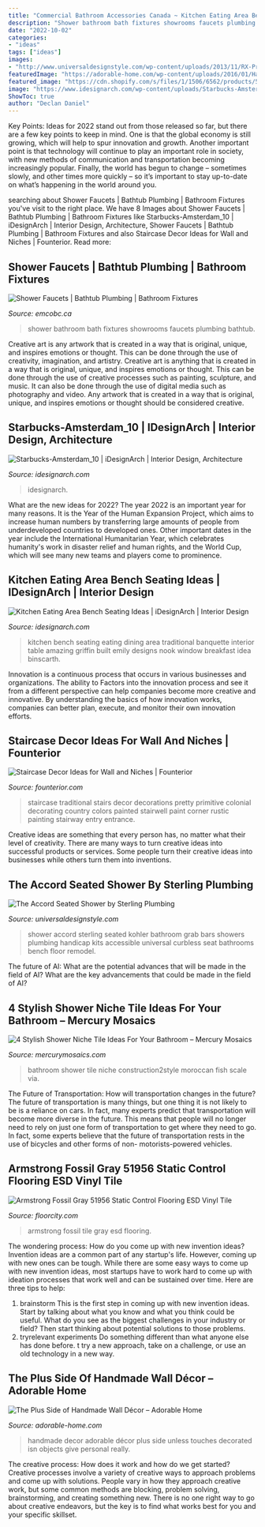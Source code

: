 ```yaml
---
title: "Commercial Bathroom Accessories Canada ~ Kitchen Eating Area Bench Seating Ideas"
description: "Shower bathroom bath fixtures showrooms faucets plumbing bathtub"
date: "2022-10-02"
categories:
- "ideas"
tags: ["ideas"]
images:
- "http://www.universaldesignstyle.com/wp-content/uploads/2013/11/RX-Press-Kits-P1_Kohler-Accord-seated-shower-2_s3x4_lg.jpg"
featuredImage: "https://adorable-home.com/wp-content/uploads/2016/01/Handmade-Wall-Decor-10.jpg"
featured_image: "https://cdn.shopify.com/s/files/1/1506/6562/products/51956_1772a9ed-a2cd-493d-8cca-b1488962ec57_grande.jpg?v=1555534753"
image: "https://www.idesignarch.com/wp-content/uploads/Starbucks-Amsterdam_10.jpg"
ShowToc: true
author: "Declan Daniel"
---
```



Key Points:
Ideas for 2022 stand out from those released so far, but there are a few key points to keep in mind. One is that the global economy is still growing, which will help to spur innovation and growth. Another important point is that technology will continue to play an important role in society, with new methods of communication and transportation becoming increasingly popular. Finally, the world has begun to change – sometimes slowly, and other times more quickly – so it’s important to stay up-to-date on what’s happening in the world around you.

	

		
searching about Shower Faucets | Bathtub Plumbing | Bathroom Fixtures you've visit to the right place. We have 8 Images about Shower Faucets | Bathtub Plumbing | Bathroom Fixtures like Starbucks-Amsterdam_10 | iDesignArch | Interior Design, Architecture, Shower Faucets | Bathtub Plumbing | Bathroom Fixtures and also Staircase Decor Ideas for Wall and Niches | Founterior. Read more:
		
    
## Shower Faucets | Bathtub Plumbing | Bathroom Fixtures

<img loading=lazy src="https://www.emcobc.ca/showrooms/images/shower-bath/shower-bath_09.jpg" onerror="this.onerror=null;this.src='https://tse4.mm.bing.net/th?id=OIP.u0Tfft-nGDn9BsTzIqY2tQHaFj&amp;pid=15.1';" alt="Shower Faucets | Bathtub Plumbing | Bathroom Fixtures">

_Source: emcobc.ca_

>shower bathroom bath fixtures showrooms faucets plumbing bathtub. 

	

Creative art is any artwork that is created in a way that is original, unique, and inspires emotions or thought. This can be done through the use of creativity, imagination, and artistry.
Creative art is anything that is created in a way that is original, unique, and inspires emotions or thought. This can be done through the use of creative processes such as painting, sculpture, and music. It can also be done through the use of digital media such as photography and video. Any artwork that is created in a way that is original, unique, and inspires emotions or thought should be considered creative.

    
## Starbucks-Amsterdam_10 | IDesignArch | Interior Design, Architecture

<img loading=lazy src="https://www.idesignarch.com/wp-content/uploads/Starbucks-Amsterdam_10.jpg" onerror="this.onerror=null;this.src='https://tse4.mm.bing.net/th?id=OIP.GTsGHLLx6NzvUAHvJ66X8gHaIq&amp;pid=15.1';" alt="Starbucks-Amsterdam_10 | iDesignArch | Interior Design, Architecture">

_Source: idesignarch.com_

>idesignarch. 

	

What are the new ideas for 2022?
The year 2022 is an important year for many reasons. It is the Year of the Human Expansion Project, which aims to increase human numbers by transferring large amounts of people from underdeveloped countries to developed ones. Other important dates in the year include the International Humanitarian Year, which celebrates humanity's work in disaster relief and human rights, and the World Cup, which will see many new teams and players come to prominence.

    
## Kitchen Eating Area Bench Seating Ideas | IDesignArch | Interior Design

<img loading=lazy src="https://www.idesignarch.com/wp-content/uploads/Kitchen-Bench-Seating-Ideas_8.jpg" onerror="this.onerror=null;this.src='https://tse3.mm.bing.net/th?id=OIP.Ti7eAF9qtKxf-H3s9y6HzAHaJ4&amp;pid=15.1';" alt="Kitchen Eating Area Bench Seating Ideas | iDesignArch | Interior Design">

_Source: idesignarch.com_

>kitchen bench seating eating dining area traditional banquette interior table amazing griffin built emily designs nook window breakfast idea binscarth. 

	

Innovation is a continuous process that occurs in various businesses and organizations. The ability to Factors into the innovation process and see it from a different perspective can help companies become more creative and innovative. By understanding the basics of how innovation works, companies can better plan, execute, and monitor their own innovation efforts.

    
## Staircase Decor Ideas For Wall And Niches | Founterior

<img loading=lazy src="http://founterior.com/wp-content/uploads/2014/09/Old-traditional-staircase-with-pretty-decorations-beneath-it.jpg" onerror="this.onerror=null;this.src='https://tse3.mm.bing.net/th?id=OIP._WutvCIL59tf2L6WE5ADcAHaKC&amp;pid=15.1';" alt="Staircase Decor Ideas for Wall and Niches | Founterior">

_Source: founterior.com_

>staircase traditional stairs decor decorations pretty primitive colonial decorating country colors painted stairwell paint corner rustic painting stairway entry entrance. 

	

Creative ideas are something that every person has, no matter what their level of creativity. There are many ways to turn creative ideas into successful products or services. Some people turn their creative ideas into businesses while others turn them into inventions.

    
## The Accord Seated Shower By Sterling Plumbing

<img loading=lazy src="http://www.universaldesignstyle.com/wp-content/uploads/2013/11/RX-Press-Kits-P1_Kohler-Accord-seated-shower-2_s3x4_lg.jpg" onerror="this.onerror=null;this.src='https://tse1.mm.bing.net/th?id=OIP.rd-M1UT52Ff4nIwdmnbwggHaJ3&amp;pid=15.1';" alt="The Accord Seated Shower by Sterling Plumbing">

_Source: universaldesignstyle.com_

>shower accord sterling seated kohler bathroom grab bars showers plumbing handicap kits accessible universal curbless seat bathrooms bench floor remodel. 

	

The future of AI: What are the potential advances that will be made in the field of AI?
What are the key advancements that could be made in the field of AI?

    
## 4 Stylish Shower Niche Tile Ideas For Your Bathroom – Mercury Mosaics

<img loading=lazy src="https://cdn.shopify.com/s/files/1/2440/8571/files/IMG_1169-1.jpg?2497668502462484439" onerror="this.onerror=null;this.src='https://tse4.mm.bing.net/th?id=OIP.Iu5z3aXhGINs1cDbGRt8lwHaE8&amp;pid=15.1';" alt="4 Stylish Shower Niche Tile Ideas For Your Bathroom – Mercury Mosaics">

_Source: mercurymosaics.com_

>bathroom shower tile niche construction2style moroccan fish scale via. 

	

The Future of Transportation: How will transportation changes in the future?
The future of transportation is many things, but one thing it is not likely to be is a reliance on cars. In fact, many experts predict that transportation will become more diverse in the future. This means that people will no longer need to rely on just one form of transportation to get where they need to go. In fact, some experts believe that the future of transportation rests in the use of bicycles and other forms of non- motorists-powered vehicles.

    
## Armstrong Fossil Gray 51956 Static Control Flooring ESD Vinyl Tile

<img loading=lazy src="https://cdn.shopify.com/s/files/1/1506/6562/products/51956_1772a9ed-a2cd-493d-8cca-b1488962ec57_grande.jpg?v=1555534753" onerror="this.onerror=null;this.src='https://tse3.mm.bing.net/th?id=OIP.4UxTk-Z_Z7JP0gZjZzRIuAAAAA&amp;pid=15.1';" alt="Armstrong Fossil Gray 51956 Static Control Flooring ESD Vinyl Tile">

_Source: floorcity.com_

>armstrong fossil tile gray esd flooring. 

	

The wondering process: How do you come up with new invention ideas?
Invention ideas are a common part of any startup's life. However, coming up with new ones can be tough. While there are some easy ways to come up with new invention ideas, most startups have to work hard to come up with ideation processes that work well and can be sustained over time. Here are three tips to help:
1) brainstorm
This is the first step in coming up with new invention ideas. Start by talking about what you know and what you think could be useful. What do you see as the biggest challenges in your industry or field? Then start thinking about potential solutions to those problems.
2) tryrelevant experiments
Do something different than what anyone else has done before. t try a new approach, take on a challenge, or use an old technology in a new way.

    
## The Plus Side Of Handmade Wall Décor – Adorable Home

<img loading=lazy src="https://adorable-home.com/wp-content/uploads/2016/01/Handmade-Wall-Decor-10.jpg" onerror="this.onerror=null;this.src='https://tse1.mm.bing.net/th?id=OIP.OtaVzSWxifZEPbt-hBJOUwHaE2&amp;pid=15.1';" alt="The Plus Side of Handmade Wall Décor – Adorable Home">

_Source: adorable-home.com_

>handmade decor adorable décor plus side unless touches decorated isn objects give personal really. 

	

The creative process: How does it work and how do we get started?
Creative processes involve a variety of creative ways to approach problems and come up with solutions. People vary in how they approach creative work, but some common methods are blocking, problem solving, brainstorming, and creating something new. There is no one right way to go about creative endeavors, but the key is to find what works best for you and your specific skillset.

